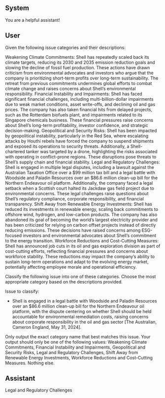 ## System

You are a helpful assistant!

## User


Given the following issue categories and their descriptions:

Weakening Climate Commitments: Shell has repeatedly scaled back its climate targets, reducing its 2030 and 2035 emission reduction goals and slowing the decline of fossil fuel production. These actions have drawn criticism from environmental advocates and investors who argue that the company is prioritizing short-term profits over long-term sustainability. The retreat from previous commitments undermines global efforts to combat climate change and raises concerns about Shell’s environmental responsibility.
Financial Instability and Impairments: Shell has faced significant financial challenges, including multi-billion-dollar impairments due to weak market conditions, asset write-offs, and declining oil and gas prices. The company has also taken financial hits from delayed projects, such as the Rotterdam biofuels plant, and impairments related to its Singapore chemicals business. These financial pressures raise concerns about Shell’s long-term profitability, investor confidence, and strategic decision-making.
Geopolitical and Security Risks: Shell has been impacted by geopolitical instability, particularly in the Red Sea, where escalating attacks by Houthi rebels have forced the company to suspend shipments and exposed its operations to security threats. Additionally, a Shell-chartered tanker was targeted by a drone, highlighting the risks associated with operating in conflict-prone regions. These disruptions pose threats to Shell’s supply chain and financial stability.
Legal and Regulatory Challenges: Shell is engaged in multiple legal disputes, including a lawsuit against the Australian Taxation Office over a $99 million tax bill and a legal battle with Woodside and Paladin Resources over an $86.6 million clean-up bill for the Northern Endeavour oil platform. Additionally, the company faced a legal setback when a Scottish court halted its Jackdaw gas field project due to environmental concerns. These legal challenges raise questions about Shell’s regulatory compliance, corporate responsibility, and financial transparency.
Shift Away from Renewable Energy Investments: Shell has reduced its investments in renewable energy, scaling back commitments to offshore wind, hydrogen, and low-carbon products. The company has also abandoned its goal of becoming the world’s largest electricity provider and has been criticized for relying on carbon offset projects instead of directly reducing emissions. These decisions have raised concerns among ESG-focused investors and environmental advocates about Shell’s commitment to the energy transition.
Workforce Reductions and Cost-Cutting Measures: Shell has announced job cuts in its oil and gas exploration division as part of cost-cutting efforts, reflecting financial pressures and concerns about workforce stability. These reductions may impact the company’s ability to sustain long-term operations and adapt to the evolving energy market, potentially affecting employee morale and operational efficiency.

Classify the following issue into one of these categories. Choose the most appropriate category based on the descriptions provided.

Issue to classify:
- Shell is engaged in a legal battle with Woodside and Paladin Resources over an $86.6 million clean-up bill for the Northern Endeavour oil platform, with the dispute centering on whether Shell should be held accountable for environmental remediation costs, raising concerns about corporate responsibility in the oil and gas sector [The Australian, Cameron England, May 31, 2024].

Only output the exact category name that best matches this issue. Your output should only be one of the following values: Weakening Climate Commitments, Financial Instability and Impairments, Geopolitical and Security Risks, Legal and Regulatory Challenges, Shift Away from Renewable Energy Investments, Workforce Reductions and Cost-Cutting Measures. Nothing else.
                

## Assistant

Legal and Regulatory Challenges

